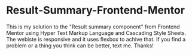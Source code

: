# Result-Summary-Frontend-Mentor
This is my solution to the "Result summary component" from Frontend Mentor using Hyper Text Markup Language and Cascading Style Sheets.
The webiste is responsive and it uses flexbox to achive that.
If you find a problem or a thing you think can be better, text me.
Thanks!
